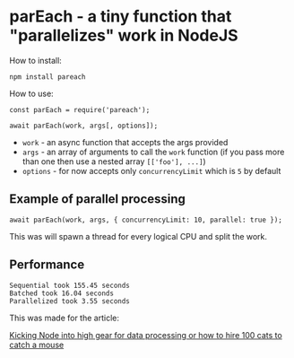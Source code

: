 # parEach - a tiny function that "parallelizes" work in NodeJS

How to install:

```
npm install pareach
```

How to use:

```
const parEach = require('pareach');

await parEach(work, args[, options]);
```

- `work` - an async function that accepts the args provided
- `args` - an array of arguments to call the `work` function (if you pass more than one then use a nested array `[['foo'], ...]`)
- `options` - for now accepts only `concurrencyLimit` which is `5` by default

## Example of parallel processing

```
await parEach(work, args, { concurrencyLimit: 10, parallel: true });
```

This was will spawn a thread for every logical CPU and split the work.

## Performance

```
Sequential took 155.45 seconds
Batched took 16.04 seconds
Parallelized took 3.55 seconds

```

This was made for the article:

[Kicking Node into high gear for data processing or how to hire 100 cats to catch a mouse](https://sgolem.com/)
